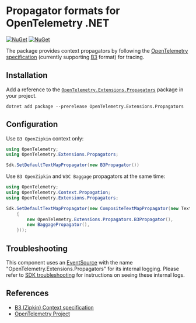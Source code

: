 # Propagator formats for OpenTelemetry .NET

[![NuGet](https://img.shields.io/nuget/v/OpenTelemetry.Extensions.Propagators.svg)](https://www.nuget.org/packages/OpenTelemetry.Extensions.Propagators)
[![NuGet](https://img.shields.io/nuget/dt/OpenTelemetry.Extensions.Propagators.svg)](https://www.nuget.org/packages/OpenTelemetry.Extensions.Propagators)

The package provides context
propagators by following the [OpenTelemetry specification](https://opentelemetry.io/docs/reference/specification/context/api-propagators/)
(currently supporting [B3](https://github.com/openzipkin/b3-propagation) format)
for tracing.

## Installation

Add a reference to the
[`OpenTelemetry.Extensions.Propagators`](https://www.nuget.org/packages/OpenTelemetry.Extensions.Propagators)
package in your project.

```shell
dotnet add package --prerelease OpenTelemetry.Extensions.Propagators
```

## Configuration

Use `B3 OpenZipkin` context only:

```csharp
using OpenTelemetry;
using OpenTelemetry.Extensions.Propagators;

Sdk.SetDefaultTextMapPropagator(new B3Propagator())
```

Use `B3 OpenZipkin` and `W3C Baggage` propagators at the same time:

```csharp
using OpenTelemetry;
using OpenTelemetry.Context.Propagation;
using OpenTelemetry.Extensions.Propagators;

Sdk.SetDefaultTextMapPropagator(new CompositeTextMapPropagator(new TextMapPropagator[]
    {
        new OpenTelemetry.Extensions.Propagators.B3Propagator(),
        new BaggagePropagator(),
    }));
```

## Troubleshooting

This component uses an
[EventSource](https://docs.microsoft.com/dotnet/api/system.diagnostics.tracing.eventsource)
with the name "OpenTelemetry.Extensions.Propagators" for its internal logging.
Please refer to [SDK
troubleshooting](../OpenTelemetry/README.md#troubleshooting) for instructions on
seeing these internal logs.

## References

* [B3 (Zipkin) Context specification](https://github.com/openzipkin/b3-propagation)
* [OpenTelemetry Project](https://opentelemetry.io/)
